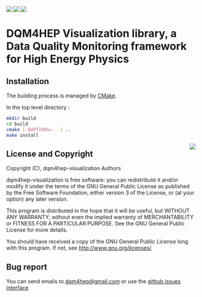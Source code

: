 <img src="https://travis-ci.org/DQM4HEP/dqm4hep-visualization.svg?branch=master" align="left" /> &nbsp;
<img src="https://scan.coverity.com/projects/15199/badge.svg" align="left" /> &nbsp;
<img src="https://readthedocs.org/projects/dqm4hep/badge/?version=latest" align="left" />
</br>

# DQM4HEP Visualization library, a Data Quality Monitoring framework for High Energy Physics

## Installation

The building process is managed by [CMake](http://cmake.org).


In the top level directory :

```bash
mkdir build
cd build
cmake [-DOPTIONS=...] ..
make install
```

<img src="https://www.gnu.org/graphics/gplv3-127x51.png" align="right" />

## License and Copyright
Copyright (C), dqm4hep-visualization Authors

dqm4hep-visualization is free software: you can redistribute it and/or modify it under the terms of the GNU General Public License as published by the Free Software Foundation, either version 3 of the License, or (at your option) any later version.

This program is distributed in the hope that it will be useful, but WITHOUT ANY WARRANTY; without even the implied warranty of MERCHANTABILITY or FITNESS FOR A PARTICULAR PURPOSE.  See the GNU General Public License for more details.

You should have received a copy of the GNU General Public License long with this program.  If not, see <http://www.gnu.org/licenses/>.

## Bug report

You can send emails to <dqm4hep@gmail.com>
or use the [github issues interface](https://github.Com/DQM4HEP/dqm4hep-visualization/issues)
